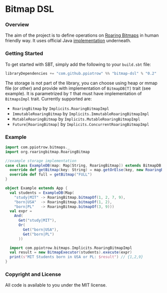 # Bitmap DSL

### Overview

The aim of the project is to define operations on [Roaring Bitmaps](http://roaringbitmap.org) in human friendly way.
It uses official Java [implementation](https://github.com/RoaringBitmap/RoaringBitmap) underneath.

### Getting Started

To get started with SBT, simply add the following to your `build.sbt` file:

```scala
libraryDependencies += "com.github.ppiotrow" %% "bitmap-dsl" % "0.2"
```

The storage is not part of the library, you can choose using heap or mmap file (or other) and provide with implementation of `BitmapDB[T]` trait (see example).
It is parametrized by `T` that must have implementation of `BitmapsImpl` trait. 
Currently supported are:
* `RoaringBitmap` by `Implicits.RoaringBitmapImpl`
* `ImmutableRoaringBitmap` by `Implicits.ImmutableRoaringBitmapImpl`
* `MutableRoaringBitmap` by `Implicits.MutableRoaringBitmapImpl`
* `Future[RoaringBitmap]` by `Implicits.ConcurrentRoaringBitmapImpl`

### Example

```scala
import com.ppiotrow.bitmaps._
import org.roaringbitmap.RoaringBitmap

//example storage implementation
case class ExampleDB(map: Map[String, RoaringBitmap]) extends BitmapDB[RoaringBitmap] {
  override def getBitmap(key: String) = map.getOrElse(key, new RoaringBitmap())
  override def full = getBitmap("FULL")
}

object Example extends App {
  val students = ExampleDB(Map(
    "study|MIT" -> RoaringBitmap.bitmapOf(1, 2, 7, 9),
    "born|USA"  -> RoaringBitmap.bitmapOf(1, 2),
    "born|PL"   -> RoaringBitmap.bitmapOf(3, 9)))
  val expr =
    And(
      Get("study|MIT"),
      Or(
        Get("born|USA"),
        Get("born|PL")
      ))

  import com.ppiotrow.bitmaps.Implicits.RoaringBitmapImpl
  val result = new BitmapExecutor(students).execute(expr)
  print(s"MIT Students born in USA or PL: $result") // {1,2,9}
}
```

### Copyright and License

All code is available to you under the MIT license.
